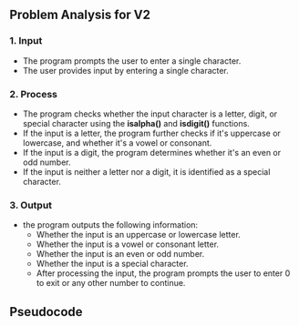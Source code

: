 ## Problem Analysis for V2
### 1. Input
   - The program prompts the user to enter a single character.
   - The user provides input by entering a single character.

### 2. Process
   - The program checks whether the input character is a letter, digit, or special character using the **isalpha()** and **isdigit()** functions.
   - If the input is a letter, the program further checks if it's uppercase or lowercase, and whether it's a vowel or consonant.
   - If the input is a digit, the program determines whether it's an even or odd number.
   - If the input is neither a letter nor a digit, it is identified as a special character.

### 3. Output
- the program outputs the following information:
     - Whether the input is an uppercase or lowercase letter.
     - Whether the input is a vowel or consonant letter.
     - Whether the input is an even or odd number.
     - Whether the input is a special character.
   - After processing the input, the program prompts the user to enter 0 to exit or any other number to continue.

## Pseudocode

